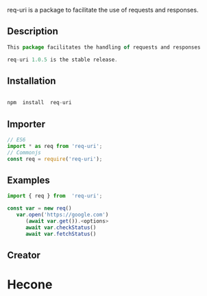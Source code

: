 req-uri is a package to facilitate the use of requests and responses.

## Description

```js
This package facilitates the handling of requests and responses

req-uri 1.0.5 is the stable release.
```

## Installation
  
```js

npm  install  req-uri

```

## Importer

```js
// ES6
import * as req from 'req-uri';
// Commonjs
const req = require('req-uri');
```

## Examples

```js
import { req } from  'req-uri';

const var = new req()
   var.open('https://google.com')
      (await var.get()).<options>
      await var.checkStatus()
      await var.fetchStatus()
```

## Creator

# Hecone